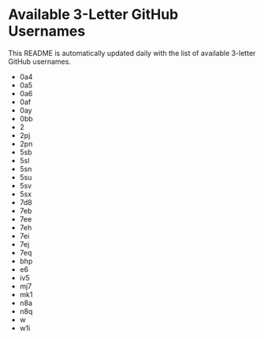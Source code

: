 # Available 3-Letter GitHub Usernames

This README is automatically updated daily with the list of available 3-letter GitHub usernames.

- 0a4
- 0a5
- 0a6
- 0af
- 0ay
- 0bb
- 2
- 2pj
- 2pn
- 5sb
- 5sl
- 5sn
- 5su
- 5sv
- 5sx
- 7d8
- 7eb
- 7ee
- 7eh
- 7ei
- 7ej
- 7eq
- bhp
- e6
- iv5
- mj7
- mk1
- n8a
- n8q
- w
- w1i
